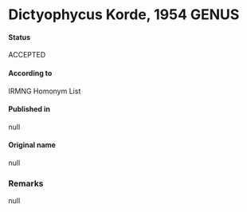 # Dictyophycus Korde, 1954 GENUS

#### Status
ACCEPTED

#### According to
IRMNG Homonym List

#### Published in
null

#### Original name
null

### Remarks
null